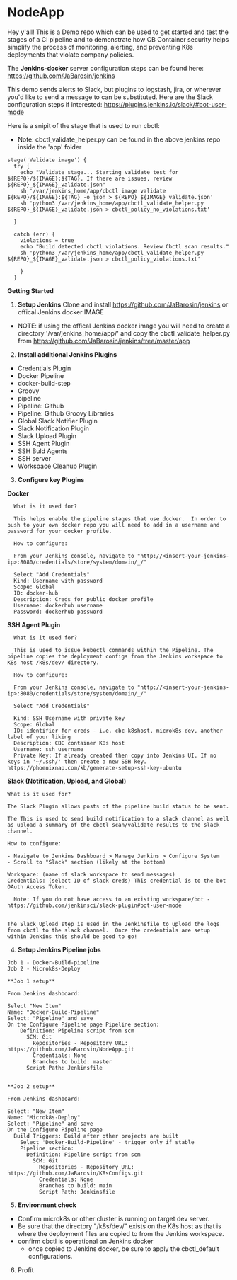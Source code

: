 # NodeApp

Hey y'all! This is a Demo repo which can be used to get started and test the stages of a CI pipeline and to demonstrate how CB Container security helps simplify the process of monitoring, alerting, and preventing K8s deployments that violate company policies.

The **Jenkins-docker** server configuration steps can be found here: https://github.com/JaBarosin/jenkins

This demo sends alerts to Slack, but plugins to logstash, jira, or wherever you'd like to send a message to can be substituted.  Here are the Slack configuration steps if interested: https://plugins.jenkins.io/slack/#bot-user-mode

Here is a snipit of the stage that is used to run cbctl:
  - Note: cbctl_validate_helper.py can be found in the above jenkins repo inside the 'app' folder

```
stage('Validate image') {
  try {
    echo "Validate stage... Starting validate test for ${REPO}/${IMAGE}:${TAG}. If there are issues, review ${REPO}_${IMAGE}_validate.json"
    sh '/var/jenkins_home/app/cbctl image validate ${REPO}/${IMAGE}:${TAG} -o json > ${REPO}_${IMAGE}_validate.json'
    sh 'python3 /var/jenkins_home/app/cbctl_validate_helper.py ${REPO}_${IMAGE}_validate.json > cbctl_policy_no_violations.txt'

  }

  catch (err) {
    violations = true
    echo "Build detected cbctl violations. Review Cbctl scan results."
    sh 'python3 /var/jenkins_home/app/cbctl_validate_helper.py ${REPO}_${IMAGE}_validate.json > cbctl_policy_violations.txt'

    }
  }

```


**Getting Started**

1. **Setup Jenkins**
  Clone and install https://github.com/JaBarosin/jenkins or offical Jenkins docker IMAGE
  - NOTE: if using the offical Jenkins docker image you will need to create a directory '/var/jenkins_home/app/' and copy the cbctl_validate_helper.py from https://github.com/JaBarosin/jenkins/tree/master/app


2. **Install additional Jenkins Plugins**
  - Credentials Plugin
  - Docker Pipeline
  - docker-build-step
  - Groovy
  - pipeline
  - Pipeline: Github
  - Pipeline: Github Groovy Libraries
  - Global Slack Notifier Plugin
  - Slack Notification Plugin
  - Slack Upload Plugin
  - SSH Agent Plugin
  - SSH Buld Agents
  - SSH server
  - Workspace Cleanup Plugin

3. **Configure key Plugins**

  **Docker**

      What is it used for?

      This helps enable the pipeline stages that use docker.  In order to push to your own docker repo you will need to add in a username and password for your docker profile.

      How to configure:

      From your Jenkins console, navigate to "http://<insert-your-jenkins-ip>:8080/credentials/store/system/domain/_/"

      Select "Add Credentials"
      Kind: Username with password
      Scope: Global
      ID: docker-hub
      Description: Creds for public docker profile
      Username: dockerhub username
      Password: dockerhub password


  **SSH Agent Plugin**

      What is it used for?

      This is used to issue kubectl commands within the Pipeline. The pipeline copies the deployment configs from the Jenkins workspace to K8s host /k8s/dev/ directory.

      How to configure:

      From your Jenkins console, navigate to "http://<insert-your-jenkins-ip>:8080/credentials/store/system/domain/_/"

      Select "Add Credentials"

      Kind: SSH Username with private key
      Scope: Global
      ID: identifier for creds - i.e. cbc-k8shost, microk8s-dev, another label of your liking
      Description: CBC container K8s host
      Username: ssh username
      Private Key: If already created then copy into Jenkins UI. If no keys in '~/.ssh/' then create a new SSH key. https://phoenixnap.com/kb/generate-setup-ssh-key-ubuntu



  **Slack (Notification, Upload, and Global)**

    What is it used for?

    The Slack Plugin allows posts of the pipeline build status to be sent.  

    The This is used to send build notification to a slack channel as well as upload a summary of the cbctl scan/validate results to the slack channel.

    How to configure:

    - Navigate to Jenkins Dashboard > Manage Jenkins > Configure System
    - Scroll to "Slack" section (likely at the bottom)

    Workspace: (name of slack workspace to send messages)
    Credentials: (select ID of slack creds) This credential is to the bot OAuth Access Token.

      Note: If you do not have access to an existing workspace/bot -  https://github.com/jenkinsci/slack-plugin#bot-user-mode


    The Slack Upload step is used in the Jenkinsfile to upload the logs from cbctl to the slack channel.  Once the credentials are setup within Jenkins this should be good to go!

  4. **Setup Jenkins Pipeline jobs**

    Job 1 - Docker-Build-pipeline
    Job 2 - Microk8s-Deploy

    **Job 1 setup**

    From Jenkins dashboard:

    Select "New Item"
    Name: "Docker-Build-Pipeline"
    Select: "Pipeline" and save
    On the Configure Pipeline page Pipeline section:
        Definition: Pipeline script from scm
          SCM: Git
            Repositories - Repository URL: https://github.com/JaBarosin/NodeApp.git
            Credentials: None
            Branches to build: master
          Script Path: Jenkinsfile


    **Job 2 setup**

    From Jenkins dashboard:

    Select: "New Item"
    Name: "Microk8s-Deploy"
    Select: "Pipeline" and save
    On the Configure Pipeline page
      Build Triggers: Build after other projects are built
        Select 'Docker-Build-Pipeline' - trigger only if stable
        Pipeline section:
          Definition: Pipeline script from scm
            SCM: Git
              Repositories - Repository URL: https://github.com/JaBarosin/K8sConfigs.git
              Credentials: None
              Branches to build: main
              Script Path: Jenkinsfile



5. **Environment check**
  * Confirm microk8s or other cluster is running on target dev server.
  * Be sure that the directory "/k8s/dev/" exists on the K8s host as that is where the deployment files are copied to from the Jenkins workspace.
  * confirm cbctl is operational on Jenkins docker
    * once copied to Jenkins docker, be sure to apply the cbctl_default configurations.


6. Profit
